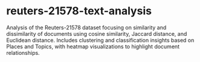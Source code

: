 # reuters-21578-text-analysis
Analysis of the Reuters-21578 dataset focusing on similarity and dissimilarity of documents using cosine similarity, Jaccard distance, and Euclidean distance. Includes clustering and classification insights based on Places and Topics, with heatmap visualizations to highlight document relationships.
